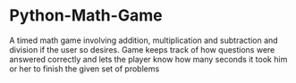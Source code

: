 # Python-Math-Game
A timed math game involving addition, multiplication and subtraction and division if the user so desires.  Game keeps track of how questions were answered correctly and lets the player know how many seconds it took him or her to finish the given set of problems

